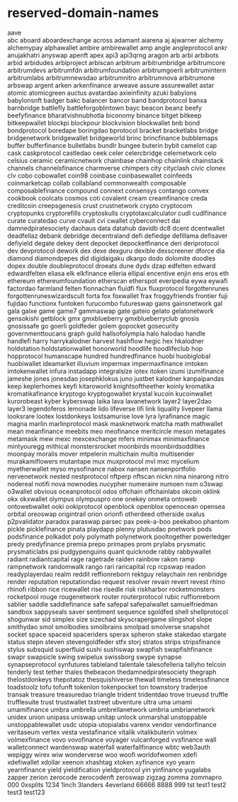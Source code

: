 # reserved-domain-names


aave  
abc
aboard
aboardexchange
across
adamant
aiarena
aj
ajwarner
alchemy
alchemypay
alphawallet
ambire
ambirewallet
amp
angle
angleprotocol
ankr
anujakhatri
anyswap
apenft
apex
api3
api3qrng
aragon
arb
arbi
arbibots
arbid
arbidudes
arbiproject
arbiscan
arbitrum
arbitrumbridge
arbitrumcore
arbitrumdevs
arbitrumfdn
arbitrumfoundation
arbitrumgoerli
arbitrumintern
arbitrumlabs
arbitrumnewsdao
arbitrumnitro
arbitrumnova
arbitrumone
arbswap
argent
arken
arkenfinance
arweave
assure
assurewallet
astar
atomic
atomicgreen
auctus
avatardao
axieinfinity
azuki
babylons
babylonsnft
badger
bakc
balancer
bancor
band
bandprotocol
banxa
barnbridge
battlefly
battleforgoblintown
bayc
beacon
beanz
beefy
beefyfinance
bharatvishnubhotla
biconomy
binance
bitget
bitkeep
bitkeepwallet
blockpi
blockpour
blockvision
blockwallet
bnb
bond
bondprotocol
boredape
boringdao
bprotocol
bracket
bracketlabs
bridge
bridgenetwork
bridgewallet
bridgeworld
brinc
brincfinance
bubblemaps
buffer
bufferfinance
bulletlabs
bundlr
bungee
buterin
bybit
camelot
cap
cask
caskprotocol
castledao
ceek
celer
celercbridge
celernetwork
celo
celsius
ceramic
ceramicnetwork
chainbase
chainhop
chainlink
chainstack
channels
channelsfinance
charmverse
chimpers
city
cityclash
civic
clonex
clv
cobo
cobowallet
coin98
coinbase
coinbasewallet
coinfeeds
coinmarketcap
collab
collabland
commonwealth
composable
composablefinance
compound
connext
consensys
contango
convex
cookbook
coolcats
cosmos
coti
covalent
cream
creamfinance
creda
creditcoin
creepsgenesis
crust
crustnetwork
crypto
cryptocom
cryptopunks
cryptorefills
cryptoskulls
cryptotaxcalculator
cudl
cudlfinance
curate
curatedao
curve
cvault
cvi
cwallet
cyberconnect
dai
damnedpiratesociety
daohaus
data
datahub
davidb
dc8
dcent
dcentwallet
deadfellaz
debank
debridge
decentraland
defi
defiedge
defillama
defisaver
defiyield
degate
dekey
dent
depocket
depocketfinance
deri
deriprotocol
dev
devprotocol
dework
dex
dexe
dexguru
dexible
dexscreener
dforce
dia
diamond
diamondpepes
did
digidaigaku
dkargo
dodo
dolomite
doodles
dopex
double
doubleprotocol
droeats
dune
dydx
dzap
edfelten
edward
edwardfelten
eliasa
elk
elkfinance
elleria
ellipal
encentive
enjin
ens
eros
eth
ethereum
ethereumfoundation
etherscan
etherspot
everipedia
eywa
eywafi
factordao
farmland
felten
fionnachan
fluidfi
flux
fluxprotocol
forgottenrunes
forgottenruneswizardscult
forta
fox
foxwallet
frax
froggyfriends
frontier
fuji
fujidao
functionx
funtoken
furucombo
futureswap
gains
gainsnetwork
gal
gala
galxe
game
game7
gammaswap
gate
gateio
gelato
gelatonetwork
gensokishi
getblock
gmx
gmxblueberry
gmxblueberryclub
gnosis
gnosissafe
go
goerli
goldfeder
golem
gopocket
gosecurity
governmenttoucans
graph
guild
hallsofolympia
halo
halodao
handle
handlefi
harry
harrykalodner
harvest
hashflow
hegic
hex
hkalodner
holdstation
holdstationwallet
honorworld
hoodlife
hoodlifeclub
hop
hopprotocol
humanscape
hundred
hundredfinance
huobi
huobiglobal
huobiwallet
ideamarket
illuvium
impermax
impermaxfinance
imtoken
imtokenwallet
infura
instadapp
integralsize
iotex
itoken
izumi
izumifinance
jameshe
jones
jonesdao
josephklokus
juno
justbet
kalodner
kanpaipandas
keep
keplerhomes
keyfi
kitaroworld
knightsoftheether
koinly
kromatika
kromatikafinance
kryptogo
kryptogowallet
krystal
kucoin
kucoinwallet
kurorobeast
kyber
kyberswap
laika
lava
lavanetwork
layer2
layer2dao
layer3
legendoferos
lemonade
lido
lifeverse
lifi
link
liquality
livepeer
llama
looksrare
lootex
lostdonkeys
lostsamurise
love
lyra
lyrafinance
magic
magna
marlin
marlinprotocol
mask
masknetwork
matcha
math
mathwallet
mean
meanfinance
meebits
meo
meofinance
meritcircle
meson
metagates
metamask
mew
mexc
mexcexchange
mfers
minimax
minimaxfinance
mintyouregg
mithical
monstersrocket
moonbirds
moonbirdsoddities
moonpay
moralis
mover
mtpelerin
multichain
multis
multisender
murakamiflowers
mutantape
mux
muxprotocol
mvl
mxc
mycelium
myetherwallet
myso
mysofinance
nabox
nansen
nansenportfolio
nervenetwork
nested
nestprotocol
nftperp
nftscan
nickn
nina
ninarong
nitro
nodereal
notifi
nova
nownodes
nucypher
numeraire
numoen
nxm
o3swap
o3wallet
obvious
oceanprotocol
odos
offchain
offchainlabs
okcoin
oklink
okx
okxwallet
olympus
olympuspro
one
onekey
onmeta
ontoweb
ontowebwallet
ooki
ookiprotocol
openblock
openblox
openocean
opensea
orbital
oreoswap
origintrail
orion
orionfi
otherdeed
otherside
oxalus
p2pvalidator
paradox
paraswap
parsec
pax
peek-a-boo
peekaboo
phantom
pickle
picklefinance
pinata
playdapp
plenny
plutusdao
pnetwork
pods
podsfinance
polkadot
poly
polymath
polynetwork
pooltogether
powerledger
predy
predyfinance
premia
prepo
primapes
prom
prylabs
prysmatic
prysmaticlabs
psi
pudgypenguins
quant
quicknode
rabby
rabbywallet
radiant
radiantcapital
rage
ragetrade
raiden
rainbow
rakon
ramp
rampnetwork
randomwalk
rango
rari
raricapital
rcp
rcpswap
readon
readyplayerdao
realm
reddit
reffionreborn
rektguy
relaychain
ren
renbridge
render
reputation
reputationdao
request
resolver
revain
revert
revest
rhino
rhinofi
ribbon
rice
ricewallet
rise
risedle
risk
riskharbor
rocketmonsters
rocketpool
rouge
rougenetwork
router
routerprotocol
rubic
ruffionreborn
sablier
saddle
saddlefinance
safe
safepal
safepalwallet
samuelfriedman
sandbox
sappyseals
saver
sentiment
sequence
sgoldfed
shell
shellprotocol
shogunwar
sid
simplex
size
sizechad
skyscrapergame
slingshot
slope
smithydao
smol
smolbodies
smolbrains
smolpad
smolverse
snapshot
socket
space
spaceid
spaceriders
sperax
spheron
stake
stakedao
stargate
status
stepn
steven
stevengoldfeder
stfx
storj
stratos
strips
stripsfinance
stylus
subsquid
superfluid
sushi
sushiswap
swapfish
swapfishfinance
swapr
swapsicle
swing
swipelux
swissborg
swype
synapse
synapseprotocol
synfutures
tableland
talentale
talesofelleria
tallyho
telcoin
tenderly
test
tether
thales
thebeacon
thedamnedpiratesociety
thegraph
thelostdonkeys
thepotatoz
thesquishiverse
thewall
timeless
timelessfinance
toadstoolz
tofu
tofunft
tokenlon
tokenpocket
ton
townstory
traderjoe
transak
treasure
treasuredao
triangle
trident
tridentdao
trove
trueusd
truffle
trufflesuite
trust
trustwallet
txstreet
ubventure
ultra
uma
umami
umamifinance
umbra
umbrella
umbrellanetwork
umbria
umbrianetwork
unidex
union
unipass
uniswap
unitap
unlock
unmarshal
unstoppable
unstoppablewallet
usdc
utopia
utopialabs
varenx
vendor
vendorfinance
veritaseum
vertex
vesta
vestafinance
vitalik
vitalikbuterin
volmex
volmexfinance
vovo
vovofinance
voyager
vulcanforged
vvsfinance
wall
walletconnect
wardenswap
waterfall
waterfallfinance
wbtc
web3auth
wepiggy
wirex
wiw
wonderverse
woo
woofi
worldofwomen
xdefi
xdefiwallet
xdollar
xeenon
xhashtag
xtoken
xyfinance
xyo
yearn
yearnfinance
yield
yieldification
yieldprotocol
yin
yinfinance
yugalabs
zapper
zerion
zerocode
zerocodenft
zeroswap
zigzag
zomma
zommapro
000
0xsplits
1234
1inch
3landers
4everland
66666
8888
999
tst
test1
test2
test3
test123
